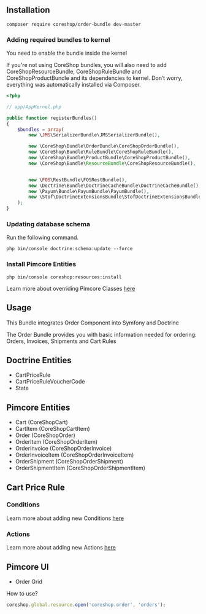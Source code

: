 ## Installation
```
composer require coreshop/order-bundle dev-master
```

### Adding required bundles to kernel
You need to enable the bundle inside the kernel

If you're not using CoreShop bundles, you will also need to add CoreShopResourceBundle, CoreShopRuleBundle and CoreShopProductBundle and its dependencies
to kernel. Don’t worry, everything was automatically installed via Composer.

```php
<?php

// app/AppKernel.php

public function registerBundles()
{
    $bundles = array(
        new \JMS\SerializerBundle\JMSSerializerBundle(),

        new \CoreShop\Bundle\OrderBundle\CoreShopOrderBundle(),
        new \CoreShop\Bundle\RuleBundle\CoreShopRuleBundle(),
        new \CoreShop\Bundle\ProductBundle\CoreShopProductBundle(),
        new \CoreShop\Bundle\ResourceBundle\CoreShopResourceBundle(),


        new \FOS\RestBundle\FOSRestBundle(),
        new \Doctrine\Bundle\DoctrineCacheBundle\DoctrineCacheBundle(),
        new \Payum\Bundle\PayumBundle\PayumBundle(),
        new \Stof\DoctrineExtensionsBundle\StofDoctrineExtensionsBundle(),
    );
}
```

### Updating database schema
Run the following command.

```
php bin/console doctrine:schema:update --force
```

### Install Pimcore Entities

```
php bin/console coreshop:resources:install
```

Learn more about overriding Pimcore Classes [here](../03_Development/12_Override_CoreShop_Classes.md)

## Usage

This Bundle integrates Order Component into Symfony and Doctrine

The Order Bundle provides you with basic information needed for ordering: Orders, Invoices, Shipments and Cart Rules

## Doctrine Entities
 - CartPriceRule
 - CartPriceRuleVoucherCode
 - State

## Pimcore Entities
 - Cart (CoreShopCart)
 - CartItem (CoreShopCartItem)
 - Order (CoreShopOrder)
 - OrderItem (CoreShopOrderItem)
 - OrderInvoice (CoreShopOrderInvoice)
 - OrderInvoiceItem (CoreShopOrderInvoiceItem)
 - OrderShipment (CoreShopOrderShipment)
 - OrderShipmentItem (CoreShopOrderShipmentItem)

## Cart Price Rule

### Conditions
Learn more about adding new Conditions [here](../03_Development/14_Rules/02_Custom_Conditions.md)

### Actions
Learn more about adding new Actions [here](../03_Development/14_Rules/02_Custom_Actions.md)

## Pimcore UI

 - Order Grid

How to use?

```javascript
coreshop.global.resource.open('coreshop.order', 'orders');
```
